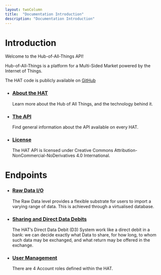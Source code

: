 ```yaml
---
layout: twoColumn
title:  "Documentation Introduction"
description: "Documentation Introduction"
---
```


<h1>Introduction</h1>
<p>Welcome to the Hub-of-All-Things API!</p>

<p>Hub-of-All-Things is a platform for a Multi-Sided Market powered by the Internet of Things.</p>

<p>The HAT code is publicly available on <a href="http://github.com/Hub-of-all-Things/HAT2.0">GitHub</a></p>
<ul class="article-list">
    <li>
        <h3><a href="/documentation/about_the_hat.html">About the HAT</a></h3>
        <p>Learn more about the Hub of All Things, and the technology behind it.</p>
    </li>
    <li>
        <h3><a href="/documentation/the_api.html">The API</a></h3>
        <p>Find general information about the API available on every HAT.</p>
    </li>
    <li>
        <h3><a href="/documentation/license.html">License</a></h3>
        <p>The HAT API is licensed under Creative Commons Attribution-NonCommercial-NoDerivatives 4.0 International.</p>
    </li>
</ul>


<h1>Endpoints</h1>
<ul class="article-list">
    <li>
        <h3><a href="/documentation/raw_data_input_and_output.html">Raw Data I/O</a></h3>
        <p>The Raw Data level provides a flexible substrate for users to import a varying range of data. This is achieved through a virtualised database.</p>
    </li>
    <li>
        <h3><a href="/documentation/sharing_and_direct_data_debits.html">Sharing and Direct Data Debits</a></h3>
        <p>The HAT’s Direct Data Debit (D3) System work like a direct debit in a bank: we can decide exactly what Data to share, for how long, to whom such data may be exchanged, and what return may be offered in the exchange.</p>
    </li>
    <li>
        <h3><a href="/documentation/user_management.html">User Management</a></h3>
        <p>There are 4 Account roles defined within the HAT.</p>
    </li>
</ul>
